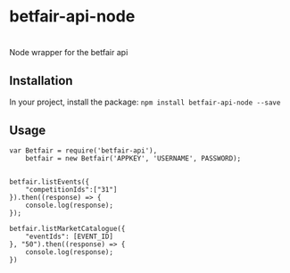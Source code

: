 # betfair-api-node
#
Node wrapper for the betfair api

## Installation

In your project, install the package: `npm install betfair-api-node --save`

## Usage

```
var Betfair = require('betfair-api'),
    betfair = new Betfair('APPKEY', 'USERNAME', PASSWORD);


betfair.listEvents({
    "competitionIds":["31"]
}).then((response) => {
    console.log(response);
});

betfair.listMarketCatalogue({
    "eventIds": [EVENT_ID]
}, "50").then((response) => {
    console.log(response);
})
```
